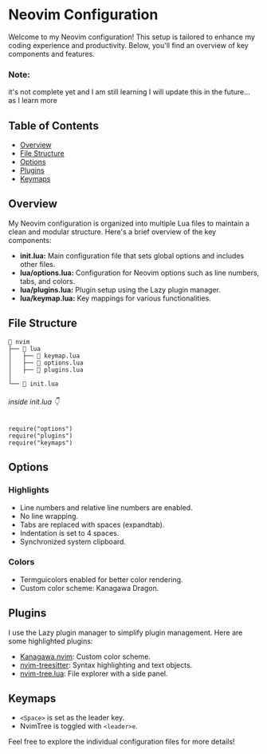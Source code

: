 # Neovim Configuration

Welcome to my Neovim configuration! This setup is tailored to enhance my coding experience and productivity. Below, you'll find an overview of key components and features.

### Note:
it's not complete yet and I am still learning I will update this in the future... as I learn more

## Table of Contents

- [Overview](#overview)
- [File Structure](#file-structure)
- [Options](#options)
- [Plugins](#plugins)
- [Keymaps](#keymaps)

## Overview

My Neovim configuration is organized into multiple Lua files to maintain a clean and modular structure. Here's a brief overview of the key components:

- **init.lua:** Main configuration file that sets global options and includes other files.
- **lua/options.lua:** Configuration for Neovim options such as line numbers, tabs, and colors.
- **lua/plugins.lua:** Plugin setup using the Lazy plugin manager.
- **lua/keymap.lua:** Key mappings for various functionalities.

## File Structure
```
📂 nvim
├── 📂 lua
│   ├── 📄 keymap.lua
│   ├── 📄 options.lua
│   ├── 📄 plugins.lua
│ 
└── 📄 init.lua

```
###### inside init.lua 👇
```
require("options")
require("plugins")
require("keymaps")

```

## Options

### Highlights

- Line numbers and relative line numbers are enabled.
- No line wrapping.
- Tabs are replaced with spaces (expandtab).
- Indentation is set to 4 spaces.
- Synchronized system clipboard.

### Colors

- Termguicolors enabled for better color rendering.
- Custom color scheme: Kanagawa Dragon.

## Plugins

I use the Lazy plugin manager to simplify plugin management. Here are some highlighted plugins:

- [Kanagawa.nvim](https://github.com/rebelot/kanagawa.nvim): Custom color scheme.
- [nvim-treesitter](https://github.com/nvim-treesitter/nvim-treesitter): Syntax highlighting and text objects.
- [nvim-tree.lua](https://github.com/nvim-tree/nvim-tree.lua): File explorer with a side panel.

## Keymaps

- `<Space>` is set as the leader key.
- NvimTree is toggled with `<leader>e`.

Feel free to explore the individual configuration files for more details!

